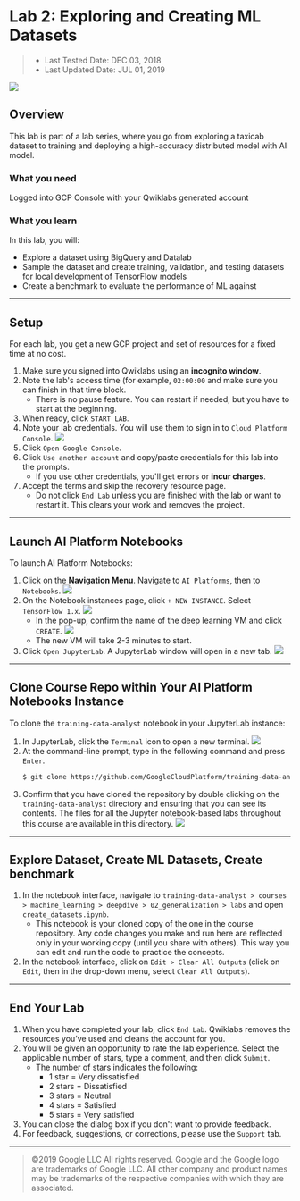 # Lab 2: Exploring and Creating ML Datasets

> * Last Tested Date: DEC 03, 2018
> * Last Updated Date: JUL 01, 2019

![](../../../res/img/Coursera/LaunchML/LaunchML-4L-9.jpg)

## Overview

This lab is part of a lab series, where you go from exploring a taxicab dataset to training and deploying a high-accuracy distributed model with AI model.

### What you need

Logged into GCP Console with your Qwiklabs generated account

### What you learn

In this lab, you will:

* Explore a dataset using BigQuery and Datalab
* Sample the dataset and create training, validation, and testing datasets for local development of TensorFlow models
* Create a benchmark to evaluate the performance of ML against

---
## Setup

For each lab, you get a new GCP project and set of resources for a fixed time at no cost.

1. Make sure you signed into Qwiklabs using an **incognito window**.
2. Note the lab's access time (for example, `02:00:00` and make sure you can finish in that time block.
    * There is no pause feature. You can restart if needed, but you have to start at the beginning.
3. When ready, click `START LAB`.
4. Note your lab credentials. You will use them to sign in to `Cloud Platform Console`.
    ![](../../../res/img/Coursera/LaunchML/LaunchML-4L-2.png)
5. Click `Open Google Console`.
6. Click `Use another account` and copy/paste credentials for this lab into the prompts.
    * If you use other credentials, you'll get errors or **incur charges**.
7. Accept the terms and skip the recovery resource page.
    * Do not click `End Lab` unless you are finished with the lab or want to restart it. This clears your work and removes the project.

---
## Launch AI Platform Notebooks

To launch AI Platform Notebooks:

1. Click on the **Navigation Menu**. Navigate to `AI Platforms`, then to `Notebooks`.
    ![](../../../res/img/Coursera/LaunchML/LaunchML-4L-3.png)
2. On the Notebook instances page, click `+ NEW INSTANCE`. Select `TensorFlow 1.x`.
    ![](../../../res/img/Coursera/LaunchML/LaunchML-4L-4.png)
    * In the pop-up, confirm the name of the deep learning VM and click `CREATE`.
        ![](../../../res/img/Coursera/LaunchML/LaunchML-4L-5.png)
    * The new VM will take 2-3 minutes to start.
3. Click `Open JupyterLab`. A JupyterLab window will open in a new tab.
    ![](../../../res/img/Coursera/LaunchML/LaunchML-4L-6.png)

---
## Clone Course Repo within Your AI Platform Notebooks Instance

To clone the `training-data-analyst` notebook in your JupyterLab instance:

1. In JupyterLab, click the `Terminal` icon to open a new terminal.
    ![](../../../res/img/Coursera/LaunchML/LaunchML-4L-7.png)
2. At the command-line prompt, type in the following command and press `Enter`.
    ```bash
    $ git clone https://github.com/GoogleCloudPlatform/training-data-analyst 
    ```
3. Confirm that you have cloned the repository by double clicking on the `training-data-analyst` directory and ensuring that you can see its contents. The files for all the Jupyter notebook-based labs throughout this course are available in this directory.
    ![](../../../res/img/Coursera/LaunchML/LaunchML-4L-8.png)

---
## Explore Dataset, Create ML Datasets, Create benchmark

1. In the notebook interface, navigate to `training-data-analyst > courses > machine_learning > deepdive > 02_generalization > labs` and open `create_datasets.ipynb`.
    * This notebook is your cloned copy of the one in the course repository. Any code changes you make and run here are reflected only in your working copy (until you share with others). This way you can edit and run the code to practice the concepts.
2. In the notebook interface, click on `Edit > Clear All Outputs` (click on `Edit`, then in the drop-down menu, select `Clear All Outputs`).

---
## End Your Lab

1. When you have completed your lab, click `End Lab`. Qwiklabs removes the resources you’ve used and cleans the account for you.
2. You will be given an opportunity to rate the lab experience. Select the applicable number of stars, type a comment, and then click `Submit`.
    * The number of stars indicates the following:
        * 1 star = Very dissatisfied
        * 2 stars = Dissatisfied
        * 3 stars = Neutral
        * 4 stars = Satisfied
        * 5 stars = Very satisfied
3. You can close the dialog box if you don't want to provide feedback.
4. For feedback, suggestions, or corrections, please use the `Support` tab.

---
> ©2019 Google LLC All rights reserved. Google and the Google logo are trademarks of Google LLC. All other company and product names may be trademarks of the respective companies with which they are associated.